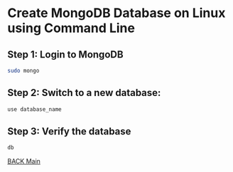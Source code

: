 # Create MongoDB Database on Linux using Command Line

## Step 1: Login to MongoDB

```bash
sudo mongo
```

## Step 2: Switch to a new database:

```bash
use database_name
```

## Step 3: Verify the database

```bash
db
```

[BACK Main](db-main.md)
